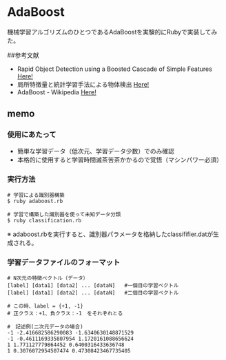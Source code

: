 # AdaBoost
機械学習アルゴリズムのひとつであるAdaBoostを実験的にRubyで実装してみた。

##参考文献
* Rapid Object Detection using a Boosted Cascade of Simple
Features  [Here!](https://www.cs.cmu.edu/~efros/courses/LBMV07/Papers/viola-cvpr-01.pdf)
* 局所特徴量と統計学習手法による物体検出  [Here!](http://www.slideshare.net/MPRG_Chubu_University/ss-32258845)
* AdaBoost - Wikipedia [Here!](https://ja.wikipedia.org/wiki/AdaBoost)

## memo
### 使用にあたって
* 簡単な学習データ（低次元、学習データ少数）でのみ確認
* 本格的に使用すると学習時間滅茶苦茶かかるので覚悟（マシンパワー必須）

### 実行方法
~~~
# 学習による識別器構築
$ ruby adaboost.rb

# 学習で構築した識別器を使って未知データ分類
$ ruby classification.rb
~~~
※ adaboost.rbを実行すると、識別器パラメータを格納したclassififier.datが生成される。

### 学習データファイルのフォーマット
~~~csv
# N次元の特徴ベクトル（データ）
[label] [data1] [data2] ... [dataN]   #一個目の学習ベクトル
[label] [data1] [data2] ... [dataN]   #二個目の学習ベクトル

# この時、label = {+1, -1}
# 正クラス：+1、負クラス：-1　をそれぞれとる

#　記述例(二次元データの場合)
-1 -2.416682586290083 -1.6340630148871529
-1 -0.4611169335807954 1.1720161088656624
1 1.771127779864452 0.6400316433636748
1 0.3076072954507474 0.47308423467735405
~~~
